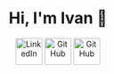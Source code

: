 <h1 align="center">Hi, I'm Ivan 👋</h1>

<p align="center">
  <a href="https://www.linkedin.com/in/ivannicksimeonov"><img alt="LinkedIn" title="LinkedIn" height="48" width="48" src="assets/linkedin.svg"></a>
  <a href="https://github.com/ivansimeonov"><img alt="GitHub" title="GitHub" height="48" width="48" src="assets/github.svg"></a>
  <a href="https://gitlab.com/ivansimeonov"><img alt="GitHub" title="GitHub" height="48" width="48" src="assets/github.svg"></a>
</p>
